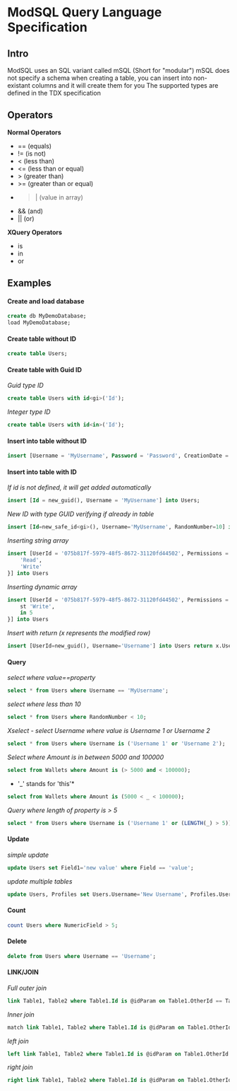 # ModSQL Query Language Specification

## Intro

ModSQL uses an SQL variant called mSQL (Short for "modular")
mSQL does not specify a schema when creating a table, you can insert into non-existant columns and it will create them for you
The supported types are defined in the <a>TDX specification</a>

## Operators

**Normal Operators**
- == (equals)
- != (is not)
- < (less than)
- <= (less than or equal)
- \> (greater than)
- \>= (greater than or equal)
- >| (value in array)
- && (and)
- || (or)

**XQuery Operators**
- is
- in
- or

## Examples

#### Create and load database
```sql
create db MyDemoDatabase;
load MyDemoDatabase;
```

#### Create table without ID
```sql
create table Users;
```

#### Create table with Guid ID
*Guid type ID*
```sql
create table Users with id<gi>('Id');
```

*Integer type ID*
```sql
create table Users with id<in>('Id');
```

#### Insert into table without ID
```sql
insert [Username = 'MyUsername', Password = 'Password', CreationDate = utcnow()] into Users;
```

#### Insert into table with ID
*If id is not defined, it will get added automatically*
```sql
insert [Id = new_guid(), Username = 'MyUsername'] into Users;
```

*New ID with type GUID verifying if already in table*
```sql
insert [Id=new_safe_id<gi>(), Username='MyUsername', RandomNumber=10] into Users;
```

*Inserting string array*
```sql
insert [UserId = '075b817f-5979-48f5-8672-31120fd44502', Permissions = st {
    'Read',
    'Write'
}] into Users
```
*Inserting dynamic array*
```sql
insert [UserId = '075b817f-5979-48f5-8672-31120fd44502', Permissions = dy {
    st 'Write',
    in 5
}] into Users
```

*Insert with return (x represents the modified row)*
```sql
insert [UserId=new_guid(), Username='Username'] into Users return x.UserId
```


#### Query
*select where value==property*
```sql
select * from Users where Username == 'MyUsername';
```
*select where less than 10*
```sql
select * from Users where RandomNumber < 10;
```
*Xselect - select Username where value is Username 1 or Username 2*
```sql
select * from Users where Username is ('Username 1' or 'Username 2');
```
*Select where Amount is in between 5000 and 100000*
```sql
select from Wallets where Amount is (> 5000 and < 100000);
```
* '_' stands for 'this'*
```sql
select from Wallets where Amount is (5000 < _ < 100000);
```
*Query where length of property is > 5*
```sql
select * from Users where Username is ('Username 1' or (LENGTH(_) > 5));
```



#### Update
*simple update*
```sql
update Users set Field1='new value' where Field == 'value';
```
*update multiple tables*
```sql
update Users, Profiles set Users.Username='New Username', Profiles.Username='New Username' where Users.Id == @idParam on Users.Id == Profiles.UserId;
```

#### Count
```sql
count Users where NumericField > 5;
```

#### Delete
```sql
delete from Users where Username == 'Username';
```

#### LINK/JOIN
*Full outer join*
```sql
link Table1, Table2 where Table1.Id is @idParam on Table1.OtherId == Table2.OtherId;
```
*Inner join*
```sql
match link Table1, Table2 where Table1.Id is @idParam on Table1.OtherId == Table2.OtherId;
```
*left join*
```sql
left link Table1, Table2 where Table1.Id is @idParam on Table1.OtherId == Table2.OtherId;
```
*right join*
```sql
right link Table1, Table2 where Table1.Id is @idParam on Table1.OtherId == Table2.OtherId;
```